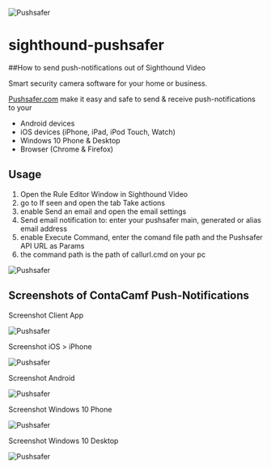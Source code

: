 ![Pushsafer](https://www.pushsafer.com/de/assets/logos/logo.png)
# sighthound-pushsafer
##How to send push-notifications out of Sighthound Video

Smart security camera software for your home or business.

[Pushsafer.com](https://www.pushsafer.com) make it easy and safe to send &amp; receive push-notifications to your
- Android devices
- iOS devices (iPhone, iPad, iPod Touch, Watch)
- Windows 10 Phone & Desktop
- Browser (Chrome & Firefox)

## Usage
1. Open the Rule Editor Window in Sighthound Video
2. go to If seen and open the tab Take actions
3. enable Send an email and open the email settings
4. Send email notification to: enter your pushsafer main, generated or alias email address
5. enable Execute Command, enter the comand file path and the Pushsafer API URL as Params
6. the command path is the path of callurl.cmd on your pc

![Pushsafer](https://www.pushsafer.com/en/assets/examples/Sighthound_push-notification-1.jpg)

## Screenshots of ContaCamf Push-Notifications

Screenshot Client App

![Pushsafer](https://www.pushsafer.com/de/assets/examples/Sighthound_push-notification-2.jpg)

Screenshot iOS > iPhone

![Pushsafer](https://www.pushsafer.com/de/assets/examples/Sighthound_push-notification-3.jpg)

Screenshot Android

![Pushsafer](https://www.pushsafer.com/de/assets/examples/Sighthound_push-notification-4.jpg)

Screenshot Windows 10 Phone

![Pushsafer](https://www.pushsafer.com/de/assets/examples/Sighthound_push-notification-5.jpg)

Screenshot Windows 10 Desktop

![Pushsafer](https://www.pushsafer.com/de/assets/examples/Sighthound_push-notification-6.jpg)

